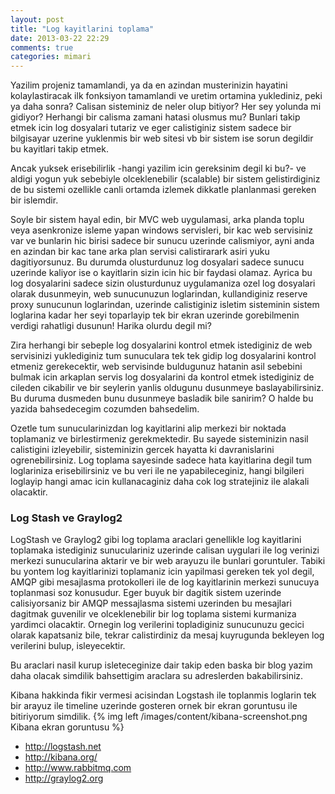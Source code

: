 ```yaml
---
layout: post
title: "Log kayitlarini toplama"
date: 2013-03-22 22:29
comments: true
categories: mimari
---
```


Yazilim projeniz tamamlandi, ya da en azindan musterinizin hayatini kolaylastiracak ilk fonksiyon tamamlandi ve uretim ortamina yuklediniz, peki ya daha sonra? Calisan sisteminiz de neler olup bitiyor? Her sey yolunda mi gidiyor? Herhangi bir calisma zamani hatasi olusmus mu? Bunlari takip etmek icin log dosyalari tutariz ve eger calistiginiz sistem sadece bir bilgisayar uzerine yuklenmis bir web sitesi vb bir sistem ise sorun degildir bu kayitlari takip etmek.

Ancak yuksek erisebilirlik -hangi yazilim icin gereksinim degil ki bu?-  ve aldigi yogun yuk sebebiyle olceklenebilir (scalable) bir sistem gelistirdiginiz de bu sistemi ozellikle canli ortamda izlemek dikkatle planlanmasi gereken bir islemdir. 

Soyle bir sistem hayal edin, bir MVC web uygulamasi, arka planda toplu veya asenkronize isleme yapan windows servisleri, bir kac web servisiniz var ve bunlarin hic birisi sadece bir sunucu uzerinde calismiyor, ayni anda en azindan bir kac tane arka plan servisi calistirarark asiri yuku dagitiyorsunuz. Bu durumda olusturdunuz log dosyalari sadece sunucu uzerinde kaliyor ise o kayitlarin sizin icin hic bir faydasi olamaz. Ayrica bu log dosyalarini sadece sizin olusturdunuz uygulamaniza ozel log dosyalari olarak dusunmeyin, web sunucunuzun loglarindan, kullandiginiz reserve proxy sunucunun loglarindan, uzerinde calistiginiz isletim sisteminin sistem loglarina kadar her seyi toparlayip tek bir ekran uzerinde gorebilmenin verdigi rahatligi dusunun! Harika olurdu degil mi?

Zira herhangi bir sebeple log dosyalarini kontrol etmek istediginiz de web servisinizi yuklediginiz tum sunuculara tek tek gidip log dosyalarini kontrol etmeniz gerekecektir, web servisinde buldugunuz hatanin asil sebebini bulmak icin arkaplan servis log dosyalarini da kontrol etmek istediginiz de cileden cikabilir ve bir seylerin yanlis oldugunu dusunmeye baslayabilirsiniz. Bu duruma dusmeden bunu dusunmeye basladik bile sanirim? O halde bu yazida bahsedecegim cozumden bahsedelim.

Ozetle tum sunucularinizdan log kayitlarini alip merkezi bir noktada toplamaniz ve birlestirmeniz gerekmektedir. Bu sayede sisteminizin nasil calistigini izleyebilir, sisteminizin gercek hayatta ki davranislarini ogrenebilirsiniz. Log toplama sayesinde sadece hata kayitlarina degil tum loglariniza erisebilirsiniz ve bu veri ile ne yapabileceginiz, hangi bilgileri loglayip hangi amac icin kullanacaginiz daha cok log stratejiniz ile alakali olacaktir. 

### Log Stash ve Graylog2 

LogStash ve Graylog2 gibi log toplama araclari genellikle log kayitlarini toplamaka istediginiz sunuculariniz uzerinde calisan uygulari ile log verinizi merkezi sunucularina aktarir ve bir web arayuzu ile bunlari goruntuler. Tabiki bu yontem log kayitlarinizi toplamaniz icin yapilmasi gereken tek yol degil, AMQP gibi mesajlasma protokolleri ile de log kayitlarinin merkezi sunucuya toplanmasi soz konusudur. Eger buyuk bir dagitik sistem uzerinde calisiyorsaniz bir AMQP messajlasma sistemi uzerinden bu mesajlari dagitmak guvenilir ve olceklenebilir bir log toplama sistemi kurmaniza yardimci olacaktir. Ornegin log verilerini topladiginiz sunucunuzu gecici olarak kapatsaniz bile, tekrar calistirdiniz da mesaj kuyrugunda bekleyen log verilerini bulup, isleyecektir. 

Bu araclari nasil kurup isleteceginize dair takip eden baska bir blog yazim daha olacak simdilik bahsettigim araclara su adreslerden bakabilirsiniz.

Kibana hakkinda fikir vermesi acisindan Logstash ile toplanmis loglarin tek bir arayuz ile timeline uzerinde gosteren ornek bir ekran goruntusu ile bitiriyorum simdilik.
{% img left /images/content/kibana-screenshot.png Kibana ekran goruntusu %}



- <http://logstash.net>
- <http://kibana.org/>
- <http://www.rabbitmq.com>
- <http://graylog2.org>